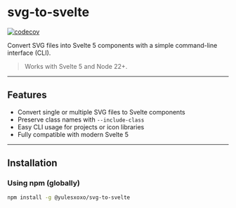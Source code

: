 # svg-to-svelte

[![codecov](https://codecov.io/gh/yulesxoxo/svg-to-svelte/graph/badge.svg?token=GOIZRX3OQ3)](https://codecov.io/gh/yulesxoxo/svg-to-svelte)

Convert SVG files into Svelte 5 components with a simple command-line interface (CLI).

> Works with Svelte 5 and Node 22+.

---

## Features

- Convert single or multiple SVG files to Svelte components
- Preserve class names with `--include-class`
- Easy CLI usage for projects or icon libraries
- Fully compatible with modern Svelte 5

---

## Installation

### Using npm (globally)

```bash
npm install -g @yulesxoxo/svg-to-svelte
```
